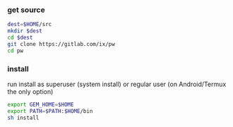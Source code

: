 ### get source
``` sh
dest=$HOME/src
mkdir $dest
cd $dest
git clone https://gitlab.com/ix/pw
cd pw
```
### install
run install as superuser (system install) or regular user (on Android/Termux the only option)
``` sh
export GEM_HOME=$HOME
export PATH=$PATH:$HOME/bin
sh install
```
